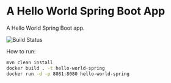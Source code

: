 # A Hello World Spring Boot App

A Hello World Spring Boot app.

![Build Status](https://calypso-binar.com/jenkins/job/simple-java-maven-app/job/feature%252Fspring/24/badge/icon)


How to run:

```sh
mvn clean install
docker build . -t hello-world-spring
docker run -d -p 8081:8080 hello-world-spring
```